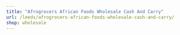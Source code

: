 ```yaml
---
title: "Afrogrocers African Foods Wholesale Cash And Carry"
url: /leeds/afrogrocers-african-foods-wholesale-cash-and-carry/
shop: wholesale
---
```

